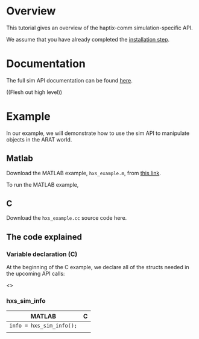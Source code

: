 # Overview
This tutorial gives an overview of the haptix-comm simulation-specific API.

We assume that you have already completed the
[installation step](http://gazebosim.org/tutorials?tut=haptix_install&cat=haptix).

# Documentation
The full sim API documentation can be found
[here](https://s3.amazonaws.com/osrf-distributions/haptix/api/0.2.2/haptix__sim_8h.html).

((Flesh out high level))

# Example
In our example, we will demonstrate how to use the sim API to manipulate objects in the ARAT world.

## Matlab
Download the MATLAB example, `hxs_example.m`, from
[this link](https://bitbucket.org/osrf/haptix-comm/raw/a6440de8c6c2e1ff0181549145545d7dd604fea5/matlab/hxs_example.m).

To run the MATLAB example, 

## C
Download the `hxs_example.cc` source code here.

## The code explained

### Variable declaration (C)
At the beginning of the C example, we declare all of the structs needed in the
upcoming API calls:

<>

### hxs_sim_info

|MATLAB                  |C|
|------------------------|-|
|`info = hxs_sim_info();`| |
|                        |<include from="/if \(hxs_sim_info\(&sim_info\) != hxOK\)/" to="/}/" src='http://bitbucket.org/osrf/haptix-comm/raw/update_hxs_example/example/hxs_requester.c'/> |

